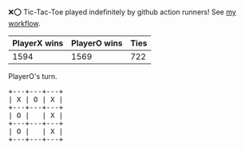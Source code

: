:x::o: Tic-Tac-Toe played indefinitely by github action runners! See [my workflow](.github/workflows/play.yaml).

|PlayerX wins|PlayerO wins|Ties|
|-|-|-|
|1594|1569|722|

PlayerO's turn.

<pre>
+---+---+---+
| X | O | X |
+---+---+---+
| O |   | X |
+---+---+---+
| O |   | X |
+---+---+---+
</pre>